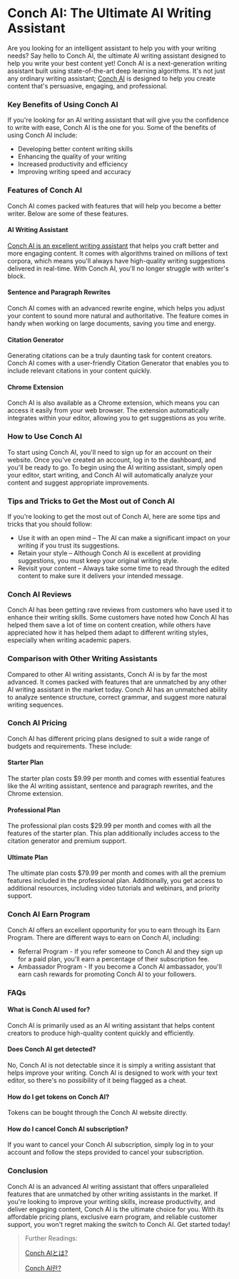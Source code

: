 # Conch AI: The Ultimate AI Writing Assistant

Are you looking for an intelligent assistant to help you with your writing needs? Say hello to Conch AI, the ultimate AI writing assistant designed to help you write your best content yet! Conch AI is a next-generation writing assistant built using state-of-the-art deep learning algorithms. It's not just any ordinary writing assistant; [Conch AI](https://www.getconch.ai/) is designed to help you create content that's persuasive, engaging, and professional.

### Key Benefits of Using Conch AI

If you're looking for an AI writing assistant that will give you the confidence to write with ease, Conch AI is the one for you. Some of the benefits of using Conch AI include:

* Developing better content writing skills
* Enhancing the quality of your writing
* Increased productivity and efficiency
* Improving writing speed and accuracy

### Features of Conch AI

Conch AI comes packed with features that will help you become a better writer. Below are some of these features.

#### AI Writing Assistant

[Conch AI is an excellent writing assistant](https://docs.kanaries.net/tutorials/ChatGPT/conch-ai) that helps you craft better and more engaging content. It comes with algorithms trained on millions of text corpora, which means you'll always have high-quality writing suggestions delivered in real-time. With Conch AI, you'll no longer struggle with writer's block.

#### Sentence and Paragraph Rewrites

Conch AI comes with an advanced rewrite engine, which helps you adjust your content to sound more natural and authoritative. The feature comes in handy when working on large documents, saving you time and energy.

#### Citation Generator

Generating citations can be a truly daunting task for content creators. Conch AI comes with a user-friendly Citation Generator that enables you to include relevant citations in your content quickly.

#### Chrome Extension

Conch AI is also available as a Chrome extension, which means you can access it easily from your web browser. The extension automatically integrates within your editor, allowing you to get suggestions as you write.

### How to Use Conch AI

To start using Conch AI, you'll need to sign up for an account on their website. Once you've created an account, log in to the dashboard, and you'll be ready to go. To begin using the AI writing assistant, simply open your editor, start writing, and Conch AI will automatically analyze your content and suggest appropriate improvements.

### Tips and Tricks to Get the Most out of Conch AI

If you're looking to get the most out of Conch AI, here are some tips and tricks that you should follow:

* Use it with an open mind – The AI can make a significant impact on your writing if you trust its suggestions.
* Retain your style – Although Conch AI is excellent at providing suggestions, you must keep your original writing style.
* Revisit your content – Always take some time to read through the edited content to make sure it delivers your intended message.

### Conch AI Reviews

Conch AI has been getting rave reviews from customers who have used it to enhance their writing skills. Some customers have noted how Conch AI has helped them save a lot of time on content creation, while others have appreciated how it has helped them adapt to different writing styles, especially when writing academic papers.

### Comparison with Other Writing Assistants

Compared to other AI writing assistants, Conch AI is by far the most advanced. It comes packed with features that are unmatched by any other AI writing assistant in the market today. Conch AI has an unmatched ability to analyze sentence structure, correct grammar, and suggest more natural writing sequences.

### Conch AI Pricing

Conch AI has different pricing plans designed to suit a wide range of budgets and requirements. These include:

#### Starter Plan

The starter plan costs $9.99 per month and comes with essential features like the AI writing assistant, sentence and paragraph rewrites, and the Chrome extension.

#### Professional Plan

The professional plan costs $29.99 per month and comes with all the features of the starter plan. This plan additionally includes access to the citation generator and premium support.

#### Ultimate Plan

The ultimate plan costs $79.99 per month and comes with all the premium features included in the professional plan. Additionally, you get access to additional resources, including video tutorials and webinars, and priority support.

### Conch AI Earn Program

Conch AI offers an excellent opportunity for you to earn through its Earn Program. There are different ways to earn on Conch AI, including:

* Referral Program - If you refer someone to Conch AI and they sign up for a paid plan, you'll earn a percentage of their subscription fee.
* Ambassador Program - If you become a Conch AI ambassador, you'll earn cash rewards for promoting Conch AI to your followers.

### FAQs

#### What is Conch AI used for?

Conch AI is primarily used as an AI writing assistant that helps content creators to produce high-quality content quickly and efficiently.

#### Does Conch AI get detected?

No, Conch AI is not detectable since it is simply a writing assistant that helps improve your writing. Conch AI is designed to work with your text editor, so there's no possibility of it being flagged as a cheat.

#### How do I get tokens on Conch AI?

Tokens can be bought through the Conch AI website directly.

#### How do I cancel Conch AI subscription?

If you want to cancel your Conch AI subscription, simply log in to your account and follow the steps provided to cancel your subscription.

### Conclusion

Conch AI is an advanced AI writing assistant that offers unparalleled features that are unmatched by other writing assistants in the market. If you're looking to improve your writing skills, increase productivity, and deliver engaging content, Conch AI is the ultimate choice for you. With its affordable pricing plans, exclusive earn program, and reliable customer support, you won't regret making the switch to Conch AI. Get started today!

> Further Readings:
>
> [Conch AIとは?](https://docs.kanaries.net/ja/tutorials/ChatGPT/conch-ai)
>
> [Conch AI란?](https://docs.kanaries.net/ko/tutorials/ChatGPT/conch-ai)
